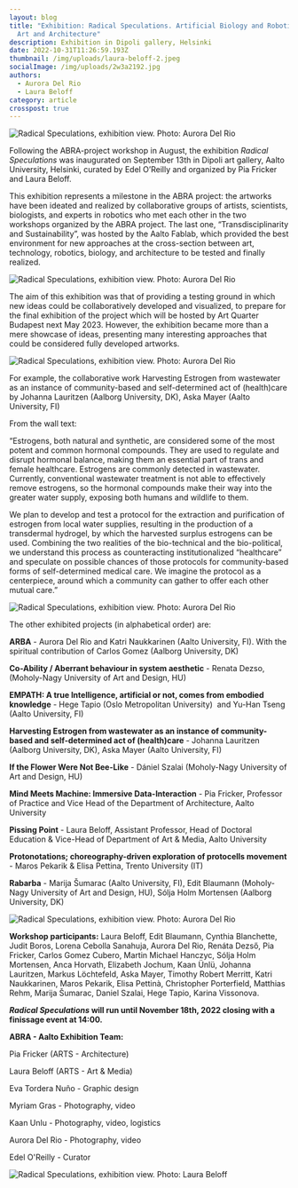 ```yaml
---
layout: blog
title: "Exhibition: Radical Speculations. Artificial Biology and Robotics Meet
  Art and Architecture"
description: Exhibition in Dipoli gallery, Helsinki
date: 2022-10-31T11:26:59.193Z
thumbnail: /img/uploads/laura-beloff-2.jpeg
socialImage: /img/uploads/2w3a2192.jpg
authors:
  - Aurora Del Rio
  - Laura Beloff
category: article
crosspost: true
---
```

![Radical Speculations, exhibition view. Photo: Aurora Del Rio](/img/uploads/aurora-del-rio.jpeg "Radical Speculations, exhibition view. Photo: Aurora Del Rio")

Following the ABRA-project workshop in August, the exhibition *Radical Speculations* was inaugurated on September 13th in Dipoli art gallery, Aalto University, Helsinki, curated by Edel O’Reilly and organized by Pia Fricker and Laura Beloff. 

This exhibition represents a milestone in the ABRA project: the artworks have been ideated and realized by collaborative groups of artists, scientists, biologists, and experts in robotics who met each other in the two workshops organized by the ABRA project. The last one, “Transdisciplinarity and Sustainability”, was hosted by the Aalto Fablab, which provided the best environment for new approaches at the cross-section between art, technology, robotics, biology, and architecture to be tested and finally realized. 

![Radical Speculations, exhibition view. Photo: Aurora Del Rio](/img/uploads/2w3a2198.jpg "\\\"If the Flower Were Not Bee-Like\\\" Dániel Szalai. Photo: Aurora Del Rio")

The aim of this exhibition was that of providing a testing ground in which new ideas could be collaboratively developed and visualized, to prepare for the final exhibition of the project which will be hosted by Art Quarter Budapest next May 2023. However, the exhibition became more than a mere showcase of ideas, presenting many interesting approaches that could be considered fully developed artworks. 

![Radical Speculations, exhibition view. Photo: Aurora Del Rio](/img/uploads/2w3a2194.jpg "\\\"Rabarba\\\" Marija Šumarac, Edit Blaumann, Sólja Holm Mortensen. Photo: Aurora Del Rio")

For example, the collaborative work Harvesting Estrogen from wastewater as an instance of community-based and self-determined act of (health)care by Johanna Lauritzen (Aalborg University, DK), Aska Mayer (Aalto University, FI)

From the wall text: 

“Estrogens, both natural and synthetic, are considered some of the most potent and common hormonal compounds. They are used to regulate and disrupt hormonal balance, making them an essential part of trans and female healthcare. Estrogens are commonly detected in wastewater. Currently, conventional wastewater treatment is not able to effectively remove estrogens, so the hormonal compounds make their way into the greater water supply, exposing both humans and wildlife to them. 

We plan to develop and test a protocol for the extraction and purification of estrogen from local water supplies, resulting in the production of a transdermal hydrogel, by which the harvested surplus estrogens can be used. Combining the two realities of the bio-technical and the bio-political, we understand this process as counteracting institutionalized “healthcare” and speculate on possible chances of those protocols for community-based forms of self-determined medical care. We imagine the protocol as a centerpiece, around which a community can gather to offer each other mutual care.”

![Radical Speculations, exhibition view. Photo: Aurora Del Rio](/img/uploads/2w3a2187-copy.jpg "\\\"Harvesting Estrogen from wastewater as an instance of community-based and self-determined act of (health)care\\\" Johanna Lauritzen, Aska Mayer. Photo: Aurora Del Rio ")

The other exhibited projects (in alphabetical order) are:

**ARBA** - Aurora Del Rio and Katri Naukkarinen (Aalto University, FI). With the spiritual contribution of Carlos Gomez (Aalborg University, DK)

**Co-Ability / Aberrant behaviour in system aesthetic** - Renata Dezso, (Moholy-Nagy University of Art and Design, HU)

**EMPATH: A true Intelligence, artificial or not, comes from embodied knowledge** - Hege Tapio (Oslo Metropolitan University)  and Yu-Han Tseng (Aalto University, FI) 

**Harvesting Estrogen from wastewater as an instance of community-based and self-determined act of (health)care** - Johanna Lauritzen (Aalborg University, DK), Aska Mayer (Aalto University, FI)

**If the Flower Were Not Bee-Like** - Dániel Szalai (Moholy-Nagy University of Art and Design, HU)

**Mind Meets Machine: Immersive Data-Interaction** - Pia Fricker, Professor of Practice and Vice Head of the Department of Architecture, Aalto University

**Pissing Point** - Laura Beloff, Assistant Professor, Head of Doctoral Education & Vice-Head of Department of Art & Media, Aalto University

**Protonotations; choreography-driven exploration of protocells movement** - Maros Pekarik & Elisa Pettina, Trento University (IT)

**Rabarba** - Marija Šumarac (Aalto University, FI), Edit Blaumann (Moholy-Nagy University of Art and Design, HU), Sólja Holm Mortensen (Aalborg University, DK)

![Radical Speculations, exhibition view. Photo: Aurora Del Rio](/img/uploads/2w3a2191.jpg "\\\"ARBA\\\" Aurora Del Rio, Katri Naukkarinen, Carlos Gomez. Photo: Aurora Del Rio")

**Workshop participants:** Laura Beloff, Edit Blaumann, Cynthia Blanchette, Judit Boros, Lorena Cebolla Sanahuja, Aurora Del Rio, Renáta Dezső, Pia Fricker, Carlos Gomez Cubero, Martin Michael Hanczyc, Sólja Holm Mortensen, Anca Horvath, Elizabeth Jochum, Kaan Ünlü, Johanna Lauritzen, Markus Löchtefeld, Aska Mayer, Timothy Robert Merritt, Katri Naukkarinen, Maros Pekarik, Elisa Pettinà, Christopher Porterfield, Matthias Rehm, Marija Šumarac, Daniel Szalai, Hege Tapio, Karina Vissonova.[](<>)

***Radical Speculations* will run until November 18th, 2022 closing with a finissage event at 14:00.**



**ABRA - Aalto Exhibition Team:**

Pia Fricker (ARTS - Architecture)

Laura Beloff (ARTS - Art & Media)

Eva Tordera Nuño - Graphic design 

Myriam Gras - Photography, video

Kaan Unlu - Photography, video, logistics

Aurora Del Rio - Photography, video

Edel O'Reilly - Curator

![Radical Speculations, exhibition view. Photo: Laura Beloff](/img/uploads/laura-beloff-1.jpeg "Radical Speculations, exhibition view. Photo: Laura Beloff")